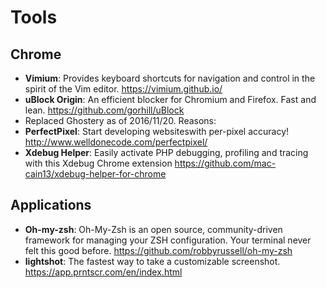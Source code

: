 # Tools

## Chrome

- **Vimium**: Provides keyboard shortcuts for navigation and control in the spirit of the Vim editor. https://vimium.github.io/
- **uBlock Origin**: An efficient blocker for Chromium and Firefox. Fast and lean. https://github.com/gorhill/uBlock
 - Replaced Ghostery as of 2016/11/20. Reasons: 
- **PerfectPixel**: Start developing websiteswith per-pixel accuracy! http://www.welldonecode.com/perfectpixel/
- **Xdebug Helper**: Easily activate PHP debugging, profiling and tracing with this Xdebug Chrome extension https://github.com/mac-cain13/xdebug-helper-for-chrome

## Applications

- **Oh-my-zsh**: Oh-My-Zsh is an open source, community-driven framework for managing your ZSH configuration. Your terminal never felt this good before. https://github.com/robbyrussell/oh-my-zsh
- **lightshot**: The fastest way to take a customizable screenshot. https://app.prntscr.com/en/index.html
